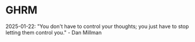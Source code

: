 # GHRM

2025-01-22: "You don't have to control your thoughts; you just have to stop letting them control you." - Dan Millman